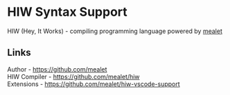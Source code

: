 # HIW Syntax Support
HIW (Hey, It Works) - compiling programming language powered by [mealet](https://github.com/mealet)

## Links

Author - https://github.com/mealet <br>
HIW Compiler - https://github.com/mealet/hiw <br>
Extensions - https://github.com/mealet/hiw-vscode-support <br>